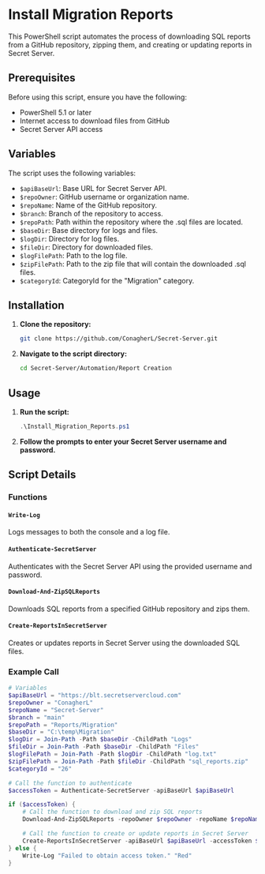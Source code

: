 # Install Migration Reports

This PowerShell script automates the process of downloading SQL reports from a GitHub repository, zipping them, and creating or updating reports in Secret Server.

## Prerequisites

Before using this script, ensure you have the following:

- PowerShell 5.1 or later
- Internet access to download files from GitHub
- Secret Server API access

## Variables

The script uses the following variables:

- `$apiBaseUrl`: Base URL for Secret Server API.
- `$repoOwner`: GitHub username or organization name.
- `$repoName`: Name of the GitHub repository.
- `$branch`: Branch of the repository to access.
- `$repoPath`: Path within the repository where the .sql files are located.
- `$baseDir`: Base directory for logs and files.
- `$logDir`: Directory for log files.
- `$fileDir`: Directory for downloaded files.
- `$logFilePath`: Path to the log file.
- `$zipFilePath`: Path to the zip file that will contain the downloaded .sql files.
- `$categoryId`: CategoryId for the "Migration" category.

## Installation

1. **Clone the repository:**

    ```sh
    git clone https://github.com/ConagherL/Secret-Server.git
    ```

2. **Navigate to the script directory:**

    ```sh
    cd Secret-Server/Automation/Report Creation
    ```

## Usage

1. **Run the script:**

    ```powershell
    .\Install_Migration_Reports.ps1
    ```

2. **Follow the prompts to enter your Secret Server username and password.**

## Script Details

### Functions

#### `Write-Log`

Logs messages to both the console and a log file.

#### `Authenticate-SecretServer`

Authenticates with the Secret Server API using the provided username and password.

#### `Download-And-ZipSQLReports`

Downloads SQL reports from a specified GitHub repository and zips them.

#### `Create-ReportsInSecretServer`

Creates or updates reports in Secret Server using the downloaded SQL files.

### Example Call

```powershell
# Variables
$apiBaseUrl = "https://blt.secretservercloud.com"
$repoOwner = "ConagherL"
$repoName = "Secret-Server"
$branch = "main"
$repoPath = "Reports/Migration"
$baseDir = "C:\temp\Migration"
$logDir = Join-Path -Path $baseDir -ChildPath "Logs"
$fileDir = Join-Path -Path $baseDir -ChildPath "Files"
$logFilePath = Join-Path -Path $logDir -ChildPath "log.txt"
$zipFilePath = Join-Path -Path $fileDir -ChildPath "sql_reports.zip"
$categoryId = "26"

# Call the function to authenticate
$accessToken = Authenticate-SecretServer -apiBaseUrl $apiBaseUrl

if ($accessToken) {
    # Call the function to download and zip SQL reports
    Download-And-ZipSQLReports -repoOwner $repoOwner -repoName $repoName -branch $branch -repoPath $repoPath -fileDir $fileDir -logFilePath $logFilePath -zipFilePath $zipFilePath

    # Call the function to create or update reports in Secret Server
    Create-ReportsInSecretServer -apiBaseUrl $apiBaseUrl -accessToken $accessToken -categoryId $categoryId -fileDir $fileDir
} else {
    Write-Log "Failed to obtain access token." "Red"
}
